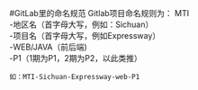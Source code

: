 #GitLab里的命名规范
Gitlab项目命名规则为：  MTI  
-地区名（首字母大写，例如：Sichuan）  
-项目名（首字母大写，例如Expressway）    
-WEB/JAVA（前后端)  
-P1（1期为P1，2期为P2，以此类推）
```
如：MTI-Sichuan-Expressway-web-P1
```
